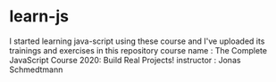 # learn-js

I started learning java-script using these course and I've uploaded its trainings and exercises in this repository
course name : The Complete JavaScript Course 2020: Build Real Projects!
instructor :  Jonas Schmedtmann

